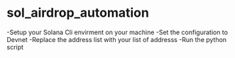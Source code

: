 # sol_airdrop_automation
 
-Setup your Solana Cli envirment on your machine
-Set the configuration to Devnet
-Replace the address list with your list of addresss
-Run the python script
